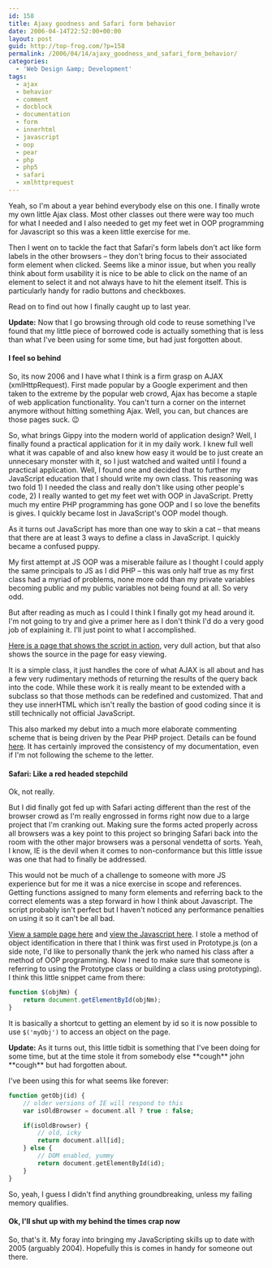 ```yaml
---
id: 158
title: Ajaxy goodness and Safari form behavior
date: 2006-04-14T22:52:00+00:00
layout: post
guid: http://top-frog.com/?p=158
permalink: /2006/04/14/ajaxy_goodness_and_safari_form_behavior/
categories:
  - 'Web Design &amp; Development'
tags:
  - ajax
  - behavior
  - comment
  - docblock
  - documentation
  - form
  - innerhtml
  - javascript
  - oop
  - pear
  - php
  - php5
  - safari
  - xmlhttprequest
---
```

Yeah, so I'm about a year behind everybody else on this one. I finally wrote my own little Ajax class. Most other classes out there were way too much for what I needed and I also needed to get my feet wet in OOP programming for Javascript so this was a keen little exercise for me.

Then I went on to tackle the fact that Safari's form labels don't act like form labels in the other browsers – they don't bring focus to their associated form element when clicked. Seems like a minor issue, but when you really think about form usability it is nice to be able to click on the name of an element to select it and not always have to hit the element itself. This is particularly handy for radio buttons and checkboxes.

Read on to find out how I finally caught up to last year.

**Update:** Now that I go browsing through old code to reuse something I've found that my little piece of borrowed code is actually something that is less than what I've been using for some time, but had just forgotten about.

#### I feel so behind

So, its now 2006 and I have what I think is a firm grasp on AJAX (xmlHttpRequest). First made popular by a Google experiment and then taken to the extreme by the popular web crowd, Ajax has become a staple of web application functionality. You can't turn a corner on the internet anymore without hitting something Ajax. Well, you can, but chances are those pages suck. 😉

So, what brings Gippy into the modern world of application design? Well, I finally found a practical application for it in my daily work. I knew full well what it was capable of and also knew how easy it would be to just create an unnecesary monster with it, so I just watched and waited until I found a practical application. Well, I found one and decided that to further my JavaScript education that I should write my own class. This reasoning was two fold 1) I needed the class and really don't like using other people's code, 2) I really wanted to get my feet wet with OOP in JavaScript. Pretty much my entire PHP programming has gone OOP and I so love the benefits is gives. I quickly became lost in JavaScript's OOP model though. 

As it turns out JavaScript has more than one way to skin a cat – that means that there are at least 3 ways to define a class in JavaScript. I quickly became a confused puppy.

My first attempt at JS OOP was a miserable failure as I thought I could apply the same principals to JS as I did PHP – this was only half true as my first class had a myriad of problems, none more odd than my private variables becoming public and my public variables not being found at all. So very odd.

But after reading as much as I could I think I finally got my head around it. I'm not going to try and give a primer here as I don't think I'd do a very good job of explaining it. I'll just point to what I accomplished.

[Here is a page that shows the script in action](/stuff/oop_ajax/), very dull action, but that also shows the source in the page for easy viewing.

It is a simple class, it just handles the core of what AJAX is all about and has a few very rudimentary methods of returning the results of the query back into the code. While these work it is really meant to be extended with a subclass so that those methods can be redefined and customized. That and they use innerHTML which isn't really the bastion of good coding since it is still technically not official JavaScript.

This also marked my debut into a much more elaborate commenting scheme that is being driven by the Pear PHP project. Details can be found [here](http://pear.php.net/manual/en/standards.sample.php). It has certainly improved the consistency of my documentation, even if I'm not following the scheme to the letter.

#### Safari: Like a red headed stepchild

Ok, not really.

But I did finally got fed up with Safari acting different than the rest of the browser crowd as I'm really engrossed in forms right now due to a large project that I'm cranking out. Making sure the forms acted properly across all browsers was a key point to this project so bringing Safari back into the room with the other major browsers was a personal vendetta of sorts. Yeah, I know, IE is the devil when it comes to non-conformance but this little issue was one that had to finally be addressed.

This would not be much of a challenge to someone with more JS experience but for me it was a nice exercise in scope and references. Getting functions assigned to many form elements and referring back to the correct elements was a step forward in how I think about Javascript. The script probably isn't perfect but I haven't noticed any performance penalties on using it so it can't be all bad.

[View a sample page here](/stuff/safari_forms/) and [view the Javascript here](/stuff/safari_forms/formScripts.js). I stole a method of object identification in there that I think was first used in Prototype.js (on a side note, I'd like to personally thank the jerk who named his class after a method of OOP programming. Now I need to make sure that someone is referring to using the Prototype class or building a class using prototyping). I think this little snippet came from there:

``` js
function $(objNm) {
    return document.getElementById(objNm);
}
```

It is basically a shortcut to getting an element by id so it is now possible to use `$('myObj')` to access an object on the page.

**Update:** As it turns out, this little tidbit is something that I've been doing for some time, but at the time stole it from somebody else \*\*cough\*\* john \*\*cough\*\* but had forgotten about.

I've been using this for what seems like forever:

``` php
function getObj(id) {
    // older versions of IE will respond to this
    var isOldBrowser = document.all ? true : false;

    if(isOldBrowser) {
        // old, icky
        return document.all[id];
    } else {
        // DOM enabled, yummy
        return document.getElementById(id);
    }
}
```

So, yeah, I guess I didn't find anything groundbreaking, unless my failing memory qualifies.

#### Ok, I'll shut up with my behind the times crap now

So, that's it. My foray into bringing my JavaScripting skills up to date with 2005 (arguably 2004). Hopefully this is comes in handy for someone out there.